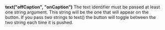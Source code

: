 <a name="text_button"></a>**text("offCaption", "onCaption")**
The text identifier must be passed at least one string argument. This string will be the one that will appear on the button. If you pass two strings to text() the button will toggle between the two string each time it is pushed. 

<!--UPDATE WIDGET_IN_CSOUND
    SIdent sprintf "text(\"TextOff %f\", \"TextOn %f\") ", rnd(100), rnd(100)
    SIdentifier strcat SIdentifier, SIdent
--->